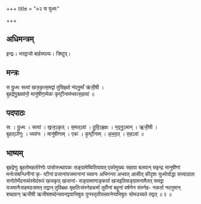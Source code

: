 +++
title = "०२ स युध्मः"

+++
## अधिमन्त्रम्
इन्द्रः। भरद्वाजो बार्हस्पत्यः। त्रिष्टुप्।

## मन्त्रः
स यु॒ध्मः सत्वा॑ खज॒कृत्स॒मद्वा॑ तुविम्र॒क्षो न॑दनु॒माँ ऋ॑जी॒षी ।  
बृ॒हद्रे॑णु॒श्च्यव॑नो॒ मानु॑षीणा॒मेकः॑ कृष्टी॒नाम॑भवत्स॒हावा॑ ॥

## पदपाठः
सः । यु॒ध्मः । सत्वा॑ । ख॒ज॒ऽकृत् । स॒मत्ऽवा॑ । तु॒वि॒ऽम्र॒क्षः । न॒द॒नु॒ऽमान् । ऋ॒जी॒षी ।  
बृ॒हत्ऽरे॑णुः । च्यव॑नः । मानु॑षीणाम् । एकः॑ । कृ॒ष्टी॒नाम् । अ॒भ॒व॒त् । स॒हऽवा॑ ॥

## भाष्यम्
बृहद्रेणुः बृहतोमहतोरेणोः पांसोरुत्थापकः सङ्ग्रामेष्वितियावत् एकोमुख्यः सहावा बलवान् सइन्द्रः मानुषीणां मनोःसंबन्धिनीनां कृ- ष्टीनां प्रजानांयजमानानां च्यवनः अभिगन्ता अभवत् आसीत् कीदृशः युध्मोयोद्धा सत्त्वादाता सनोतेर्भेदनार्थस्येदंरूपं खजकृत् खजानां- सङ्ग्रामाणाङ्कर्ता खजइतिसङ्ग्रामनामैतत् समद्वा यजमानैःसहमदःसमत् तद्वान् तुविम्रक्षः मृक्षतिःसंस्नेहकर्मा तुवीनां बहूनां वर्षणेन संस्नेह- नकर्ता नदनुमान् शब्दवान् ऋजीषी ऋजीषशब्देन्सवनद्वयाभिषुतः पुनस्तृतीयसवनेप्यभिषुतः सोमउच्यते तद्वत् ॥ २ ॥